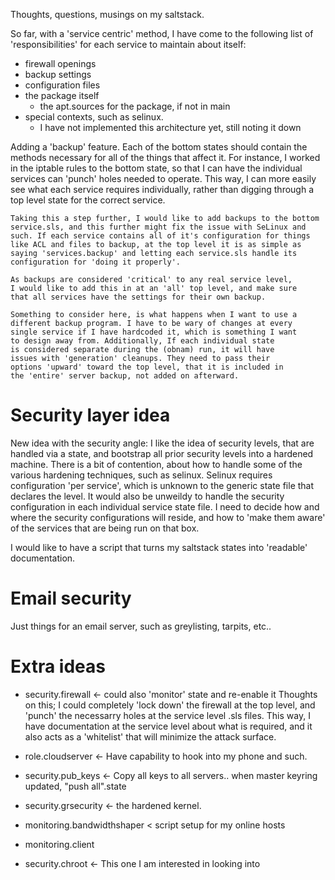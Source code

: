 
Thoughts, questions, musings on my saltstack.


So far, with a 'service centric' method, I have come to the following
  list of 'responsibilities' for each service to maintain about itself:

  - firewall openings
  - backup settings
  - configuration files
  - the package itself
    - the apt.sources for the package, if not in main
  - special contexts, such as selinux.
    - I have not implemented this architecture yet, still noting it down


Adding a 'backup' feature.
    Each of the bottom states should contain the methods necessary for all of
    the things that affect it. For instance, I worked in the iptable rules to
    the bottom state, so that I can have the individual services can 'punch'
    holes needed to operate. This way, I can more easily see what each service
    requires individually, rather than digging through a top level state for
    the correct service.

    Taking this a step further, I would like to add backups to the bottom
    service.sls, and this further might fix the issue with SeLinux and
    such. If each service contains all of it's configuration for things
    like ACL and files to backup, at the top level it is as simple as
    saying 'services.backup' and letting each service.sls handle its
    configuration for 'doing it properly'.

    As backups are considered 'critical' to any real service level,
    I would like to add this in at an 'all' top level, and make sure
    that all services have the settings for their own backup.

    Something to consider here, is what happens when I want to use a
    different backup program. I have to be wary of changes at every
    single service if I have hardcoded it, which is something I want
    to design away from. Additionally, If each individual state
    is considered separate during the (obnam) run, it will have
    issues with 'generation' cleanups. They need to pass their
    options 'upward' toward the top level, that it is included in
    the 'entire' server backup, not added on afterward.



# Security layer idea
  New idea with the security angle: I like the idea of security levels,
  that are handled via a state, and bootstrap all prior security levels
  into a hardened machine. There is a bit of contention, about how to handle
  some of the various hardening techniques, such as selinux. Selinux
  requires configuration 'per service', which is unknown to the generic
  state file that declares the level. It would also be unweildy to handle
  the security configuration in each individual service state file. I need
  to decide how and where the security configurations will reside, and how
  to 'make them aware' of the services that are being run on that box.


I would like to have a script that turns my saltstack states into
  'readable' documentation.

# Email security
Just things for an email server, such as greylisting, tarpits, etc..


# Extra ideas
  - security.firewall <- could also 'monitor' state and re-enable it
    Thoughts on this; I could completely 'lock down' the firewall
    at the top level, and 'punch' the necessarry holes at the service
    level .sls files. This way, I have documentation at the service
    level about what is required, and it also acts as a 'whitelist'
    that will minimize the attack surface.

  - role.cloudserver <- Have capability to hook into my phone and such.
  - security.pub_keys <- Copy all keys to all servers.. when master keyring updated, "push all".state
  - security.grsecurity <- the hardened kernel.
  - monitoring.bandwidthshaper < script setup for my online hosts
  - monitoring.client
  - security.chroot <- This one I am interested in looking into


